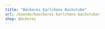```yaml
---
title: "Bäckerei Karlchens Backstube"
url: /buende/baeckerei-karlchens-backstube/
shop: Bäckerei
---
```

